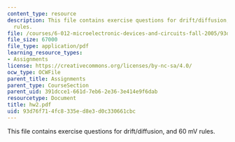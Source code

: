 ```yaml
---
content_type: resource
description: This file contains exercise questions for drift/diffusion, and 60 mV
  rules.
file: /courses/6-012-microelectronic-devices-and-circuits-fall-2005/93d76f714fc8335ed8e3d0c330661cbc_hw2.pdf
file_size: 67000
file_type: application/pdf
learning_resource_types:
- Assignments
license: https://creativecommons.org/licenses/by-nc-sa/4.0/
ocw_type: OCWFile
parent_title: Assignments
parent_type: CourseSection
parent_uid: 391dcce1-661d-7eb6-2e36-3e414e9f6dab
resourcetype: Document
title: hw2.pdf
uid: 93d76f71-4fc8-335e-d8e3-d0c330661cbc
---
```

This file contains exercise questions for drift/diffusion, and 60 mV rules.